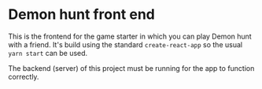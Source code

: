 # Demon hunt front end

This is the frontend for the game starter in which you can play Demon hunt with a friend. It's build using the standard `create-react-app` so the usual `yarn start` can be used.

The backend (server) of this project must be running for the app to function correctly.
